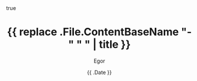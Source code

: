 ---
title: '{{ replace .File.ContentBaseName "-" " " | title }}'
author: "Egor"
date: '{{ .Date }}'
summary: ""
description: ""
toc: true
readTime: true
autonumber: true
math: true
tags: []
showTags: false
hideBackToTop: false
draft: true
---